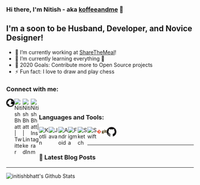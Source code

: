 ### Hi there, I'm Nitish - aka [koffeeandme][website] 👋

## I'm a soon to be Husband, Developer, and Novice Designer!
- 🔭 I’m currently working at [ShareTheMeal][workwebsite]!
- 🌱 I’m currently learning everything 🤣
- 🥅 2020 Goals: Contribute more to Open Source projects
- ⚡ Fun fact: I love to draw and play chess

### Connect with me:

[<img align="left" alt="koffeeandme.com" width="22px" src="https://raw.githubusercontent.com/iconic/open-iconic/master/svg/globe.svg" />][website]
[<img align="left" alt="Nitish Bhatt | Twitter" width="22px" src="https://cdn.jsdelivr.net/npm/simple-icons@v3/icons/twitter.svg" />][twitter]
[<img align="left" alt="Nitish Bhatt | LinkedIn" width="22px" src="https://cdn.jsdelivr.net/npm/simple-icons@v3/icons/linkedin.svg" />][linkedin]
[<img align="left" alt="Nitish Bhatt| Instagram" width="22px" src="https://cdn.jsdelivr.net/npm/simple-icons@v3/icons/instagram.svg" />][instagram]

<br />

### Languages and Tools:
[<img align="left" alt="Kotlin" width="26px" src="https://avatars.githubusercontent.com/kotlin" />][kotlin]
[<img align="left" alt="Java" width="26px" src="https://avatars.githubusercontent.com/openjdk" />][java]
[<img align="left" alt="Android" width="26px" src="https://avatars.githubusercontent.com/android" />][android]
[<img align="left" alt="Figma" width="26px" src="https://avatars.githubusercontent.com/figma" />][figma]
[<img align="left" alt="Sketch" width="26px" src="https://avatars.githubusercontent.com/sketch-hq" />][sketch]
[<img align="left" alt="Swift" width="26px" src="https://camo.githubusercontent.com/de32b354687f1cd9b05a89e4aa03c7f2d311f294/68747470733a2f2f73776966742e6f72672f6173736574732f696d616765732f73776966742e737667" />][swift]
[<img align="left" alt="Git" width="26px" src="https://raw.githubusercontent.com/github/explore/80688e429a7d4ef2fca1e82350fe8e3517d3494d/topics/git/git.png" />][git]
[<img align="left" alt="GitHub" width="26px" src="https://raw.githubusercontent.com/github/explore/78df643247d429f6cc873026c0622819ad797942/topics/github/github.png" />][github]

<br />
<br />

---

### 📕 Latest Blog Posts
<!-- BLOG-POST-LIST:START -->
<!-- BLOG-POST-LIST:END -->

---

<img align="left" alt="initishbhatt's Github Stats" src="https://github-readme-stats.vercel.app/api?username=initishbhatt&show_icons=true&hide_border=true" />

[website]: https://www.koffeeandme.com
[twitter]: https://twitter.com/initishbhatt
[instagram]: https://instagram.com/nitiishbhatt
[linkedin]: https://linkedin.com/in/initishbhatt
[workwebsite]: https://sharethemeal.org/en/index.html
[java]:https://github.com/openjdk
[kotlin]:https://github.com/kotlin
[Android]:https://github.com/android
[figma]:https://github.com/figma
[sketch]:https://github.com/sketch-hq
[swift]:https://github.com/apple
[git]:https://github.com/
[github]:https://github.com/
